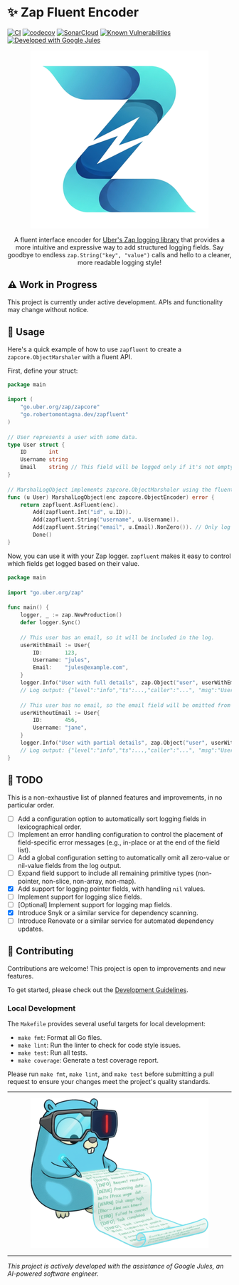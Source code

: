 # ✨ Zap Fluent Encoder

[![CI](https://github.com/RobertoMontagna/zapfluent/actions/workflows/ci.yml/badge.svg)](https://github.com/RobertoMontagna/zapfluent/actions/workflows/ci.yml)
[![codecov](https://codecov.io/gh/RobertoMontagna/zapfluent/graph/badge.svg)](https://codecov.io/gh/RobertoMontagna/zapfluent)
[![SonarCloud](https://sonarcloud.io/api/project_badges/measure?project=RobertoMontagna_zapfluent&metric=alert_status)](https://sonarcloud.io/summary/new_code?id=RobertoMontagna_zapfluent)
[![Known Vulnerabilities](https://snyk.io/test/github/RobertoMontagna/ad606eb3-40a4-4157-9a53-77cb70724132/badge.svg)](https://app.snyk.io/org/robertomontagna/project/ad606eb3-40a4-4157-9a53-77cb70724132)
[![Developed with Google Jules](https://img.shields.io/badge/Developed%20with-Google%20Jules-blue?logo=google)](https://jules.google/)

<div align="center">

![Zap Fluent Encoder Logo](assets/images/zapfluent_logo.png)

A fluent interface encoder for [Uber's Zap logging library](https://github.com/uber-go/zap) that provides a more
intuitive and expressive way to add structured logging fields. Say goodbye to endless `zap.String("key", "value")` calls
and hello to a cleaner, more readable logging style!

</div>

## ⚠️ Work in Progress

This project is currently under active development. APIs and functionality may change without notice.

## 🚀 Usage

Here's a quick example of how to use `zapfluent` to create a `zapcore.ObjectMarshaler` with a fluent API.

First, define your struct:

```go
package main

import (
	"go.uber.org/zap/zapcore"
	"go.robertomontagna.dev/zapfluent"
)

// User represents a user with some data.
type User struct {
	ID       int
	Username string
	Email    string // This field will be logged only if it's not empty.
}

// MarshalLogObject implements zapcore.ObjectMarshaler using the fluent API.
func (u User) MarshalLogObject(enc zapcore.ObjectEncoder) error {
	return zapfluent.AsFluent(enc).
		Add(zapfluent.Int("id", u.ID)).
		Add(zapfluent.String("username", u.Username)).
		Add(zapfluent.String("email", u.Email).NonZero()). // Only log email if not empty!
		Done()
}
```

Now, you can use it with your Zap logger. `zapfluent` makes it easy to control which fields get logged based on their value.

```go
package main

import "go.uber.org/zap"

func main() {
	logger, _ := zap.NewProduction()
	defer logger.Sync()

	// This user has an email, so it will be included in the log.
	userWithEmail := User{
		ID:       123,
		Username: "jules",
		Email:    "jules@example.com",
	}
	logger.Info("User with full details", zap.Object("user", userWithEmail))
	// Log output: {"level":"info","ts":...,"caller":"...", "msg":"User with full details","user":{"id":123,"username":"jules","email":"jules@example.com"}}

	// This user has no email, so the email field will be omitted from the log.
	userWithoutEmail := User{
		ID:       456,
		Username: "jane",
	}
	logger.Info("User with partial details", zap.Object("user", userWithoutEmail))
	// Log output: {"level":"info","ts":...,"caller":"...", "msg":"User with partial details","user":{"id":456,"username":"jane"}}
}
```

## 🚧 TODO

This is a non-exhaustive list of planned features and improvements, in no particular order.

- [ ] Add a configuration option to automatically sort logging fields in lexicographical order.
- [ ] Implement an error handling configuration to control the placement of field-specific error messages (e.g., in-place or at the end of the field list).
- [ ] Add a global configuration setting to automatically omit all zero-value or nil-value fields from the log output.
- [ ] Expand field support to include all remaining primitive types (non-pointer, non-slice, non-array, non-map).
- [x] Add support for logging pointer fields, with handling `nil` values.
- [ ] Implement support for logging slice fields.
- [ ] [Optional] Implement support for logging map fields.
- [x] Introduce Snyk or a similar service for dependency scanning.
- [ ] Introduce Renovate or a similar service for automated dependency updates.

## 🤝 Contributing

Contributions are welcome! This project is open to improvements and new features.

To get started, please check out the [Development Guidelines](assets/DEVELOPMENT.md).

### Local Development

The `Makefile` provides several useful targets for local development:

- `make fmt`: Format all Go files.
- `make lint`: Run the linter to check for code style issues.
- `make test`: Run all tests.
- `make coverage`: Generate a test coverage report.

Please run `make fmt`, `make lint`, and `make test` before submitting a pull request to ensure your changes meet the project's quality standards.

---

<div align="center">

![Zap Fluent Gopher Logo](assets/images/zapfluent_gopher.png)

</div>

---

*This project is actively developed with the assistance of Google Jules, an AI-powered software engineer.*
